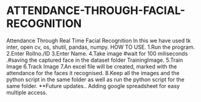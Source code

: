# ATTENDANCE-THROUGH-FACIAL-RECOGNITION
Attendance Through Real Time Facial Recognition
In this we have used tk inter, open cv, os, shutil, pandas, numpy.
HOW TO USE. 1.Run the program. 2.Enter Rollno./ID 3.Enter Name. 4.Take image #wait for 100 miliseconds .#saving the captured face in the dataset folder TrainingImage. 5.Train Image 6.Track Image 7.An excel file will be created, marked with the attendance for the faces it recognised. 8.Keep all the images and the python script in the same folder as well as run the python script for the same folder. **Future updates.. Adding google spreadsheet for easy multiple access.

